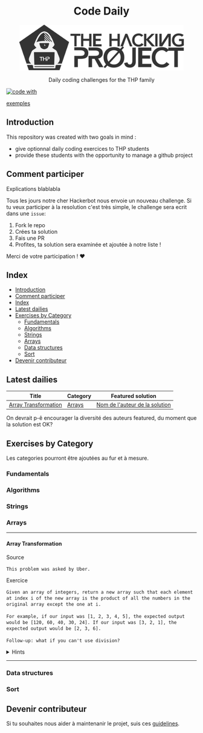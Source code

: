 <h1 align='center'>Code Daily</h1>

<div align='center'>
<img src='img/thp-logo.png' height="120">
</div>

<p align='center'>Daily coding challenges for the THP family</p>

<a href='http://thehackingproject.org/'>![code with](https://img.shields.io/badge/%3C%2F%3E%20with%20%E2%99%A5%20by-THP-ff69b4.svg)
</a>

[exemples](https://github.com/matiassingers/awesome-readme)
## Introduction
This repository was created with two goals in mind :

  - give optionnal daily coding exercices to THP students
  - provide these students with the opportunity to manage a github project

## Comment participer

Explications blablabla

Tous les jours notre cher Hackerbot nous envoie un nouveau challenge.
Si tu veux participer à la resolution c'est très simple, le challenge sera ecrit dans une `issue`:
  1. Fork le repo
  2. Crées ta solution
  3. Fais une PR
  4. Profites, ta solution sera examinée et ajoutée à notre liste !

Merci de votre participation ! :heart:

## Index
- [Introduction](#introduction)
- [Comment participer](#comment-participer)
- [Index](#index)
- [Latest dailies](#latest-dailies)
- [Exercises by Category](#exercises-by-category)
  - [Fundamentals](#fundamentals)
  - [Algorithms](#algorithms)
  - [Strings](#strings)
  - [Arrays](#arrays)
  - [Data structures](#data-structures)
  - [Sort](#sort)
- [Devenir contributeur](#devenir-contributeur)


## Latest dailies

|Title|Category|Featured solution|
|-----|--------|-----------------|
|[Array Transformation](#array-transformation)|[Arrays](#arrays)|[Nom de l'auteur de la solution](link-to-solution)|

On devrait p-ê encourager la diversité des auteurs featured, du moment que la solution est OK?

## Exercises by Category

Les categories pourront être ajoutées au fur et à mesure.

### Fundamentals
### Algorithms
### Strings
### Arrays
***
#### Array Transformation

Source
```
This problem was asked by Uber.
```

Exercice
```
Given an array of integers, return a new array such that each element at index i of the new array is the product of all the numbers in the original array except the one at i.

For example, if our input was [1, 2, 3, 4, 5], the expected output would be [120, 60, 40, 30, 24]. If our input was [3, 2, 1], the expected output would be [2, 3, 6].

Follow-up: what if you can't use division?
```
<details>
  <summary> Hints
  </summary>
  All the hints you wanna give but not show at first.
</details>

***

### Data structures
### Sort

## Devenir contributeur

Si tu souhaites nous aider à maintenanir le projet, suis ces [guidelines](docs/maintain.md).